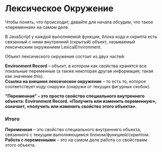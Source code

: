<h1>Лексическое Окружение</h1>
Чтобы понять, что происходит, давайте для начала обсудим, что такое «переменная» на самом деле.

В JavaScript у каждой выполняемой функции, блока кода и скрипта есть связанный с ними внутренний (скрытый) объект, называемый лексическим окружением LexicalEnvironment.

Объект лексического окружения состоит из двух частей:<br>

<b>Environment Record</b> – объект, в котором как свойства хранятся все локальные переменные (а также некоторая другая информация, такая как значение this). <br>
<b>Ссылка на внешнее лексическое окружение</b> – то есть то, которое соответствует коду снаружи (снаружи от текущих фигурных скобок).

<b>"Переменная" – это просто свойство специального внутреннего объекта: Environment Record. «Получить или изменить переменную», означает, «получить или изменить свойство этого объекта».</b>
<h3>Итого</h3>
<b>Переменная</b> – это свойство специального внутреннего объекта, связанного с текущим выполняющимся блоком/функцией/скриптом.<br>
<b>Работа с переменными</b> – это на самом деле работа со свойствами этого объекта.
